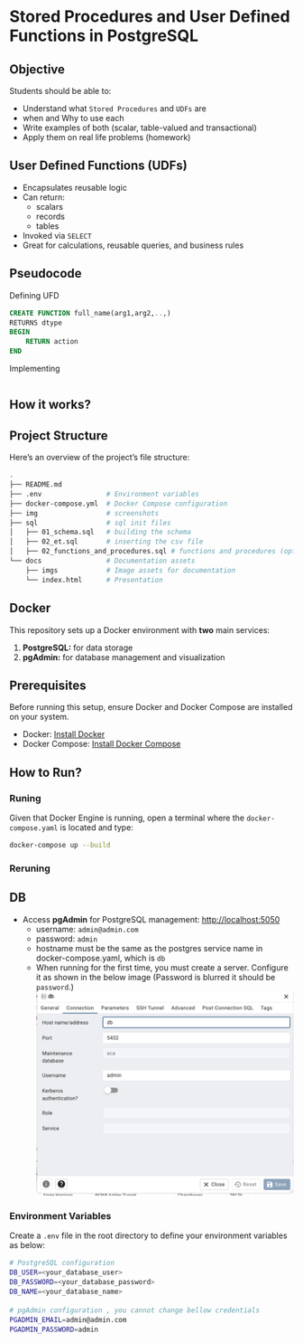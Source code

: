 # Stored Procedures  and User Defined Functions in PostgreSQL

## Objective

Students should be able to:

- Understand what `Stored Procedures` and `UDFs` are
- when and Why to use each
- Write examples of both (scalar, table-valued and transactional)
- Apply them on real life problems (homework)

## User Defined Functions (UDFs)

- Encapsulates reusable logic
- Can return:
  - scalars
  - records
  - tables
- Invoked via `SELECT`
- Great for calculations, reusable queries, and business rules

## Pseudocode

Defining UFD

```sql
CREATE FUNCTION full_name(arg1,arg2,..,)
RETURNS dtype
BEGIN
    RETURN action
END
```

Implementing

```sql
```


## How it works?


## Project Structure

Here’s an overview of the project’s file structure:

```bash
.
├── README.md
├── .env                # Environment variables
├── docker-compose.yml  # Docker Compose configuration
├── img                 # screenshots
├── sql                 # sql init files
│   ├── 01_schema.sql   # building the schema
│   ├── 02_et.sql       # inserting the csv file
│   ├── 02_functions_and_procedures.sql # functions and procedures (optional)
└── docs                # Documentation assets
    ├── imgs            # Image assets for documentation
    └── index.html      # Presentation 
```

## Docker 

This repository sets up a Docker environment with **two** main services:

1. **PostgreSQL:** for data storage
2. **pgAdmin:** for database management and visualization


## Prerequisites

Before running this setup, ensure Docker and Docker Compose are installed on your system.


- Docker: [Install Docker](https://docs.docker.com/get-docker/)
- Docker Compose: [Install Docker Compose](https://docs.docker.com/compose/install/)


## How to Run?

### Runing

Given that Docker Engine is running, open a terminal where the `docker-compose.yaml` is located and type:

```bash
docker-compose up --build
```
### Reruning


## DB

- Access **pgAdmin** for PostgreSQL management: [http://localhost:5050](http://localhost:5050)
    - username: `admin@admin.com` 
    - password: `admin`
    - hostname must be the same as the postgres service name in docker-compose.yaml, which is `db`
    - When running for the first time, you must create a server. Configure it as shown in the below image (Password is blurred it should be `password`.)
    ![Server Setup](docs/img/pgadmin.png)

### Environment Variables

Create a `.env` file in the root directory to define your environment variables as below:

```bash
# PostgreSQL configuration
DB_USER=<your_database_user>
DB_PASSWORD=<your_database_password>
DB_NAME=<your_database_name>

# pgAdmin configuration , you cannot change bellow credentials
PGADMIN_EMAIL=admin@admin.com
PGADMIN_PASSWORD=admin
```

